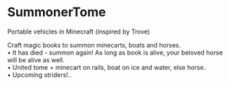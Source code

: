 # SummonerTome
 Portable vehicles in Minecraft (inspired by Trove)  

 Craft magic books to summon minecarts, boats and horses.  
  • It has died - summon again! As long as book is alive, your beloved horse will be alive as well.  
  • United tome = minecart on rails, boat on ice and water, else horse.  
  • Upcoming striders!..  
